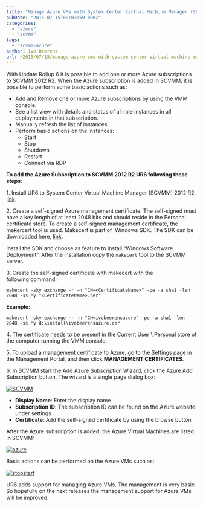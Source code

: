 ```yaml
---
title: "Manage Azure VMs with System Center Virtual Machine Manager (SCVMM)"
pubDate: "2015-07-15T09:03:59.000Z"
categories: 
  - "azure"
  - "scvmm"
tags: 
  - "scvmm-azure"
author: Ivo Beerens
url: /2015/07/15/manage-azure-vms-with-system-center-virtual-machine-manager-scvmm/
---
```


With Update Rollup 6 it is possible to add one or more Azure subscriptions to SCVMM 2012 R2. When the Azure subscription is added in SCVMM, it is possible to perform some basic actions such as:

- Add and Remove one or more Azure subscriptions by using the VMM console.
- See a list view with details and status of all role instances in all deployments in that subscription.
- Manually refresh the list of instances.
- Perform basic actions on the instances:
    - Start
    - Stop
    - Shutdown
    - Restart
    - Connect via RDP

**To add the Azure Subscription to SCVMM 2012 R2 UR6 following these steps**:

1\. Install UR6 to System Center Virtual Machine Manager (SCVMM) 2012 R2, l[ink](https://support.microsoft.com/en-us/kb/3050317).

2\. Create a self-signed Azure management certificate. The self-signed must have a key length of at least 2048 bits and should reside in the Personal certificate store. To create a self-signed management certificate, the makercert tool is used. Makecert is part of  Windows SDK. The SDK can be downloaded here, [link](http://www.microsoft.com/en-us/download/details.aspx?id=8279).

Install the SDK and choose as feature to install “Windows Software Deployment”. After the installation copy the `makecert` tool to the SCVMM server.

3\. Create the self-signed certificate with makecert with the following command:

```makecert -sky exchange -r -n "CN=<CertificateName>" -pe -a sha1 -len 2048 -ss My "<CertificateName>.cer"```

**Example:**

```makecert -sky exchange -r -n "CN=ivobeerensazure" -pe -a sha1 -len 2048 -ss My d:\install\ivobeerensazure.cer```

4. The certificate needs to be present in the Current User \\ Personal store of the computer running the VMM console.

5\. To upload a management certificate to Azure, go to the Settings page in the Management Portal, and then click **MANAGEMENT CERTIFICATES**.

6\. In SCVMM start the Add Azure Subscription Wizard, click the Azure Add Subscription button. The wizard is a single page dialog box:

[![SCVMM](images/SCVMM-300x224.png)](images/SCVMM.png)

- **Display Name**: Enter the display name
- **Subscription ID**: The subscription ID can be found on the Azure website under settings
- **Certificate**: Add the self-signed certificate by using the browse button

After the Azure subscription is added, the Azure Virtual Machines are listed in SCVMM:

[![azure](images/azure-300x101.png)](images/azure.png)

Basic actions can be performed on the Azure VMs such as:

[![stopstart](images/stopstart-300x109.png)](images/stopstart.png)

UR6 adds support for managing Azure VMs. The management is very basic. So hopefully on the next releases the management support for Azure VMs will be improved.